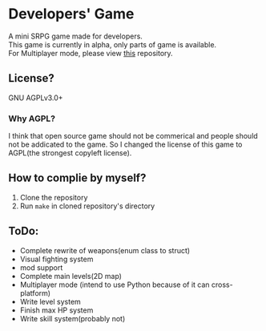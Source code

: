 # Developers' Game
A mini SRPG game made for developers.  
This game is currently in alpha, only parts of game is available.  
For Multiplayer mode, please view [this](https://githubfast.com/g1thubhack3r/DevelopersGameMultiplayer) repository.  
## License?
GNU AGPLv3.0+
### Why AGPL?
I think that open source game should not be commerical and people should not be addicated to the game.
So I changed the license of this game to AGPL(the strongest copyleft license).
## How to complie by myself?
1. Clone the repository
2. Run `make` in cloned repository's directory
## ToDo:
- Complete rewrite of weapons(enum class to struct)
- Visual fighting system
- mod support
- Complete main levels(2D map)
- Multiplayer mode (intend to use Python because of it can cross-platform)
- Write level system
- Finish max HP system
- Write skill system(probably not)

